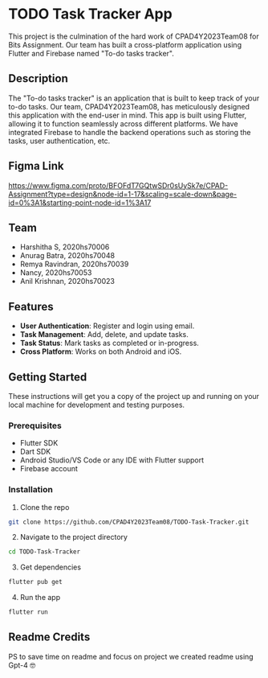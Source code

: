 # TODO Task Tracker App

This project is the culmination of the hard work of CPAD4Y2023Team08 for Bits Assignment. Our team has built a cross-platform application using Flutter and Firebase named "To-do tasks tracker". 

## Description

The "To-do tasks tracker" is an application that is built to keep track of your to-do tasks. Our team, CPAD4Y2023Team08, has meticulously designed this application with the end-user in mind. This app is built using Flutter, allowing it to function seamlessly across different platforms. We have integrated Firebase to handle the backend operations such as storing the tasks, user authentication, etc.

## Figma Link
https://www.figma.com/proto/BFOFdT7GQtwSDr0sUySk7e/CPAD-Assignment?type=design&node-id=1-17&scaling=scale-down&page-id=0%3A1&starting-point-node-id=1%3A17

## Team

- Harshitha S, 2020hs70006
- Anurag Batra, 2020hs70048
- Remya Ravindran, 2020hs70039
- Nancy, 2020hs70053
- Anil Krishnan, 2020hs70023

## Features

- **User Authentication**: Register and login using email.
- **Task Management**: Add, delete, and update tasks.
- **Task Status**: Mark tasks as completed or in-progress.
- **Cross Platform**: Works on both Android and iOS.

## Getting Started

These instructions will get you a copy of the project up and running on your local machine for development and testing purposes.

### Prerequisites

- Flutter SDK
- Dart SDK
- Android Studio/VS Code or any IDE with Flutter support
- Firebase account

### Installation

1. Clone the repo
```bash
git clone https://github.com/CPAD4Y2023Team08/TODO-Task-Tracker.git
```
2. Navigate to the project directory
```bash
cd TODO-Task-Tracker
```
3. Get dependencies
```bash
flutter pub get
```
4. Run the app
```bash
flutter run
```

## Readme Credits
PS to save time on readme and focus on project we created readme using Gpt-4 🤓
